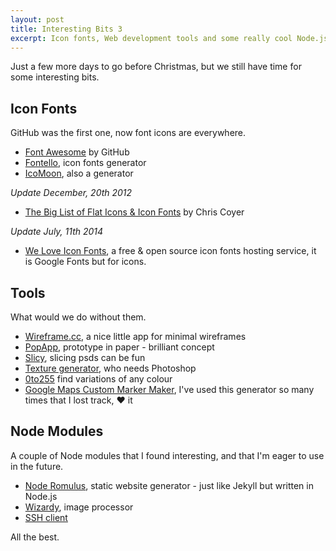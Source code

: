 ```yaml
---
layout: post
title: Interesting Bits 3
excerpt: Icon fonts, Web development tools and some really cool Node.js modules.
---
```


Just a few more days to go before Christmas, but we still have time for some interesting bits.


## Icon Fonts

GitHub was the first one, now font icons are everywhere.

- [Font Awesome](http://fortawesome.github.com/Font-Awesome/) by GitHub
- [Fontello](http://fontello.com/), icon fonts generator
- [IcoMoon](http://icomoon.io/app/), also a generator

*Update December, 20th 2012*

- [The Big List of Flat Icons & Icon Fonts](http://css-tricks.com/flat-icons-icon-fonts/) by Chris Coyer

*Update July, 11th 2014*

- [We Love Icon Fonts](http://weloveiconfonts.com/), a free & open source icon fonts hosting service, it is Google Fonts but for icons.

## Tools

What would we do without them.

- [Wireframe.cc](http://wireframe.cc/), a nice little app for minimal wireframes
- [PopApp](http://popapp.in/), prototype in paper - brilliant concept
- [Slicy](http://macrabbit.com/slicy/), slicing psds can be fun
- [Texture generator](http://www.noisetexturegenerator.com), who needs Photoshop
- [0to255](http://0to255.com/) find variations of any colour
- [Google Maps Custom Marker Maker](http://www.powerhut.co.uk/googlemaps/custom_markers.php), I've used this generator so many times that I lost track, ❤ it


##  Node Modules

A couple of Node modules that I found interesting, and that I'm eager to use in the future.

- [Node Romulus](https://github.com/felixge/node-romulus), static website generator - just like Jekyll but written in Node.js
- [Wizardy](http://diy.github.com/wizardry/), image processor
- [SSH client](https://github.com/mscdex/ssh2)

All the best.